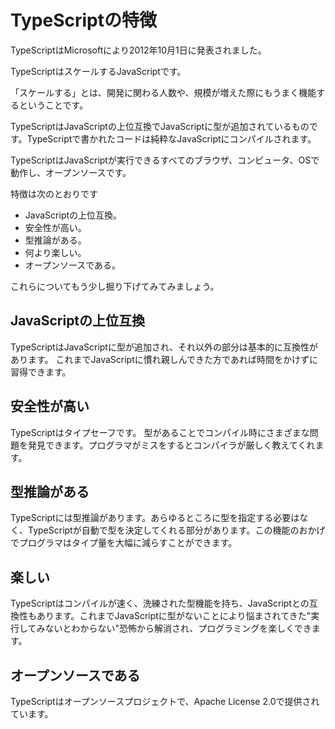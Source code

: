 # TypeScriptの特徴

TypeScriptはMicrosoftにより2012年10月1日に発表されました。

TypeScriptはスケールするJavaScriptです。

「スケールする」とは、開発に関わる人数や、規模が増えた際にもうまく機能するということです。

TypeScriptはJavaScriptの上位互換でJavaScriptに型が追加されているものです。TypeScriptで書かれたコードは純粋なJavaScriptにコンパイルされます。

TypeScriptはJavaScriptが実行できるすべてのブラウザ、コンピュータ、OSで動作し、オープンソースです。

特徴は次のとおりです

- JavaScriptの上位互換。
- 安全性が高い。
- 型推論がある。
- 何より楽しい。
- オープンソースである。

これらについてもう少し掘り下げてみてみましょう。

## JavaScriptの上位互換

TypeScriptはJavaScriptに型が追加され、それ以外の部分は基本的に互換性があります。 これまでJavaScriptに慣れ親しんできた方であれば時間をかけずに習得できます。

## 安全性が高い

TypeScriptはタイプセーフです。 型があることでコンパイル時にさまざまな問題を発見できます。プログラマがミスをするとコンパイラが厳しく教えてくれます。

## 型推論がある

TypeScriptには型推論があります。あらゆるところに型を指定する必要はなく、TypeScriptが自動で型を決定してくれる部分があります。この機能のおかげでプログラマはタイプ量を大幅に減らすことができます。

## 楽しい

TypeScriptはコンパイルが速く、洗練された型機能を持ち、JavaScriptとの互換性もあります。これまでJavaScriptに型がないことにより悩まされてきた"実行してみないとわからない"恐怖から解消され、プログラミングを楽しくできます。

## オープンソースである

TypeScriptはオープンソースプロジェクトで、Apache License 2.0で提供されています。
